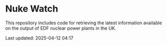 # Nuke Watch

This repository includes code for retrieving the latest information available on the output of EDF nuclear power plants in the UK.

Last updated: 2025-04-12 04:17